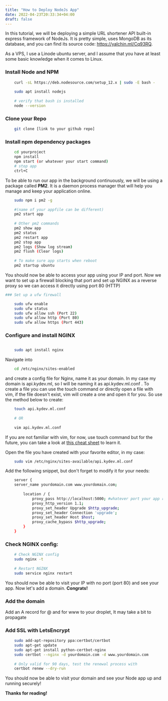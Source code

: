 ```yaml
---
title: "How to Deploy NodeJs App"
date: 2022-04-23T20:33:34+04:00
draft: false
---
```



In this tutorial, we will be deploying a simple URL shortener API built-in express framework of NodeJs. It is pretty simple, uses MongoDB as its database, and you can find its source code: https://yalchin.ml/Cq93RQ.

As a VPS, I use a Linode ubuntu server, and I assume that you have at least some basic knowledge when it comes to Linux.

### Install Node and NPM

```bash
    curl -sL https://deb.nodesource.com/setup_12.x | sudo -E bash -
    
    sudo apt install nodejs
    
    # verify that bash is installed
    node --version
```
### Clone your Repo

```bash
    git clone [link to your github repo]
```

### Install npm dependency packages

```bash
    cd yourproject
    npm install
    npm start (or whatever your start command)
    # stop app
    ctrl+C
```

To be able to run our app in the background continuously, we will be using a package called **PM2**. It is a daemon process manager that will help you manage and keep your application online.

```bash
    sudo npm i pm2 -g
    
    #(name of your appfile can be different)
    pm2 start app
    
    # Other pm2 commands
    pm2 show app
    pm2 status
    pm2 restart app
    pm2 stop app
    pm2 logs (Show log stream)
    pm2 flush (Clear logs)
    
    # To make sure app starts when reboot
    pm2 startup ubuntu
```

You should now be able to access your app using your IP and port. Now we want to set up a firewall blocking that port and set up NGINX as a reverse proxy so we can access it directly using port 80 (HTTP)

```bash
### Set up a ufw firewall

    sudo ufw enable
    sudo ufw status
    sudo ufw allow ssh (Port 22)
    sudo ufw allow http (Port 80)
    sudo ufw allow https (Port 443)
```

### Configure and install NGINX

```bash

    sudo apt install nginx
```

Navigate into

```bash
    cd /etc/nginx/sites-enabled
```

and create a config file for Nginx, name it as your domain. In my case my domain is api.kydev.ml, so I will be naming it as api.kydev.ml.conf . To create a file you can use the touch command or directly open a file with vim, if the file doesn't exist, vim will create a one and open it for you. So use the method below to create:

```bash
    touch api.kydev.ml.conf
    
    # OR
    
    vim api.kydev.ml.conf

```

If you are not familiar with vim, for now, use touch command but for the future, you can take a look at [this cheat sheet](https://yalchin.info/blog/written-tutorial-on-vim/) to learn it.

Open the file you have created with your favorite editor, in my case:

```bash
    sudo vim /etc/nginx/sites-available/api.kydev.ml.conf
```

Add the following snippet, but don't forget to modify it for your needs:

```bash
    server {
    server_name yourdomain.com www.yourdomain.com;
    
        location / {
            proxy_pass http://localhost:5000; #whatever port your app runs on
            proxy_http_version 1.1;
            proxy_set_header Upgrade $http_upgrade;
            proxy_set_header Connection 'upgrade';
            proxy_set_header Host $host;
            proxy_cache_bypass $http_upgrade;
        }
    }

```
### Check NGINX config:

```bash
    # Check NGINX config
    sudo nginx -t
    
    # Restart NGINX
    sudo service nginx restart
```

You should now be able to visit your IP with no port (port 80) and see your app. Now let's add a domain. **Congrats!**

### Add the domain

Add an A record for @ and for www to your droplet, It may take a bit to propagate

### Add SSL with LetsEncrypt

```bash
    sudo add-apt-repository ppa:certbot/certbot
    sudo apt-get update
    sudo apt-get install python-certbot-nginx
    sudo certbot --nginx -d yourdomain.com -d www.yourdomain.com
    
    # Only valid for 90 days, test the renewal process with
    certbot renew --dry-run
```


You should now be able to visit your domain and see your Node app up and running securely!

**Thanks for reading!**